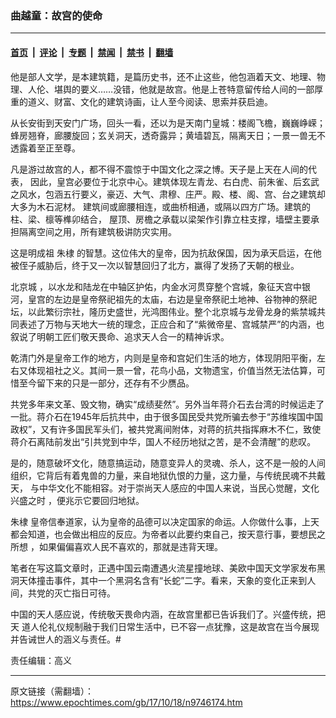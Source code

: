 ### 曲越童：故宫的使命

---

#### [首页](../../../..?n9746174) &nbsp;|&nbsp; [评论](../../../../../epoch-comment?n9746174) &nbsp;|&nbsp; [专题](../../../../../epoch-special?n9746174) &nbsp;|&nbsp; [禁闻](../../../../../epoch-news?n9746174) &nbsp;|&nbsp; [禁书](../../../../../books?n9746174) &nbsp;|&nbsp; [翻墙](https://github.com/gfw-breaker/nogfw/blob/master/README.md?n9746174)


<div class="post_content" id="artbody" itemprop="articleBody">
 <!-- article content begin -->
 <p>
  他是部人文学，是本建筑籍，是篇历史书，还不止这些，他包涵着天文、地理、物理、人伦、堪舆的要义……没错，他就是故宫。他是上苍特意留传给人间的一部厚重的道义、财富、文化的建筑诗画，让人至今阅读、思索并获启迪。
 </p>
 <p>
  从长安街到天安门广场，回头一看，还以为是天南门皇城：楼阁飞檐，巍巍峥嵘；蜂房翘脊，廊腰旋回；玄关洞天，透奇露异；黄墙碧瓦，隔离天日；一景一兽无不透露着至正至尊。
 </p>
 <p>
  凡是游过故宫的人，都不得不震惊于中国文化之深之博。天子是上天在人间的代表， 因此，皇宫必要位于北京中心。建筑体现左青龙、右白虎、前朱雀、后玄武之风水，包涵五行要义，豪迈、大气、肃穆、庄严。殿、楼、阁、宫、台之建筑却大多为木石泥材。 建筑间或廊腰相连，或曲桥相通，或隔以四方广场。建筑的柱、梁、檩等榫卯结合， 屋顶、房檐之承载以梁架作引靠立柱支撑，墙壁主要承担隔离空间之用，所有建筑极讲防灾实用。
 </p>
 <p>
  这是明成祖
  <ok href="https://www.epochtimes.com/gb/tag/%E6%9C%B1%E6%A3%A3.html">
   朱棣
  </ok>
  的智慧。这位伟大的皇帝，因为抗敌保国，因为承天启运，在他被侄子威胁后，终于又一次以智慧回归了北方，赢得了发扬了天朝的根业。
 </p>
 <p>
  <ok href="https://www.epochtimes.com/gb/tag/%E5%8C%97%E4%BA%AC%E5%9F%8E.html">
   北京城
  </ok>
  ，以水龙和陆龙在中轴区护佑，内金水河贯穿整个宫城，象征天宫中银河，皇宫的左边是皇帝祭祀祖先的太庙，右边是皇帝祭祀土地神、谷物神的祭祀坛，以此繁衍宗社，隆历史盛世，光鸿图伟业。整个北京城与龙骨龙身的紫禁城共同表述了万物与天地大一统的理念，正应合和了“紫微帝星、宫城禁严”的内涵，也叙说了明朝工匠们敬天畏命、追求天人合一的精神诉求。
 </p>
 <p>
  乾清门外是皇帝工作的地方，内则是皇帝和宫妃们生活的地方，体现阴阳平衡，左右又体现祖社之义。其间一景一曾，花鸟小品，文物遗宝，价值当然无法估算，可惜至今留下来的只是一部分，还存有不少赝品。
 </p>
 <p>
  共党多年来文革、毁文物，确实“成绩斐然”。另外当年蒋介石去台湾的时候运走了一批。蒋介石在1945年后抗共中，由于很多国民受共党所骗去参于“苏维埃国中国政权”，又有许多国民军头们，被共党离间附体，对蒋的抗共指挥麻木不仁，致使蒋介石离陆前发出“引共党到中华，国人不经历地狱之苦，是不会清醒”的悲叹。
 </p>
 <p>
  是的，随意破坏文化，随意搞运动，随意变异人的灵魂、杀人，这不是一般的人间组织，它背后有着鬼兽的力量，来自地狱仇恨的力量，这力量，与传统民魂不共戴天， 与中华文化不能相容。对于崇尚天人感应的中国人来说，当民心觉醒，文化兴盛之时 ，便兆示它要回归地狱。
 </p>
 <p>
  <ok href="https://www.epochtimes.com/gb/tag/%E6%9C%B1%E6%A3%A3.html">
   朱棣
  </ok>
  皇帝信奉道家，认为皇帝的品德可以决定国家的命运。人你做什么事，上天都会知道，也会做出相应的反应。为帝者以此要约束自己，按天意行事，要想民之所想 ，如果偏偏喜欢人民不喜欢的，那就是违背天理。
 </p>
 <p>
  笔者在写这篇文章时，正遇中国云南遭遇火流星撞地球、美欧中国天文学家发布黑洞天体撞击事件，其中一个黑洞名含有“长蛇”二字。看来，天象的变化正来到人间，共党的灭亡指日可待。
 </p>
 <p>
  中国的天人感应说，传统敬天畏命内涵，在故宫里都已告诉我们了。兴盛传统，把天 道人伦礼仪规制融于我们日常生活中，已不容一点犹豫，这是故宫在当今展现并告诫世人的涵义与责任。#
 </p>
 <p>
  责任编辑：高义
 </p>
 <p>
 </p>
 <!-- article content end -->
 <div id="below_article_ad">
 </div>
</div>


---

原文链接（需翻墙）：https://www.epochtimes.com/gb/17/10/18/n9746174.htm